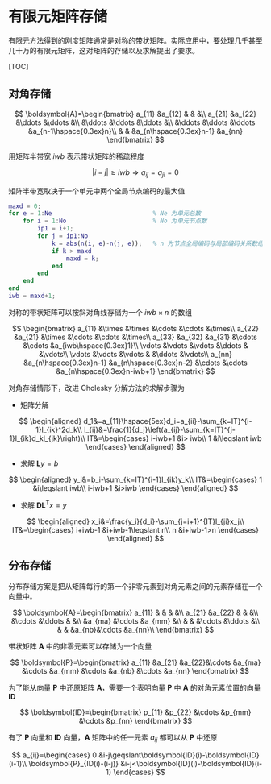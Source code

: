 # 有限元矩阵存储

有限元方法得到的刚度矩阵通常是对称的带状矩阵。实际应用中，要处理几千甚至几十万的有限元矩阵，这对矩阵的存储以及求解提出了要求。

[TOC]

## 对角存储

$$
\boldsymbol{A}=\begin{bmatrix}
    a_{11} &a_{12} & & &\\
    a_{21} &a_{22} &\ddots &\ddots &\\
     &\ddots &\ddots &\ddots &\\
    &\ddots &\ddots &\ddots &a_{n-1\hspace{0.3ex}n}\\
    & & &a_{n\hspace{0.3ex}n-1} &a_{nn}
\end{bmatrix}
$$

用矩阵半带宽 $iwb$ 表示带状矩阵的稀疏程度

$$
|i-j|\geqslant iwb\Rightarrow a_{ij}=a_{ji}=0
$$

矩阵半带宽取决于一个单元中两个全局节点编码的最大值

```matlab
maxd = 0;
for e = 1:Ne                            % Ne 为单元总数
    for i = 1:No                        % No 为单元节点数
        ip1 = i+1;
        for j = ip1:No
            k = abs(n(i, e)-n(j, e));   % n 为节点全局编码与局部编码关系数组
            if k > maxd
                maxd = k;
            end
        end
    end
end
iwb = maxd+1;
```

对称的带状矩阵可以按斜对角线存储为一个 $iwb\times n$ 的数组

$$
\begin{bmatrix}
    a_{11} &\times &\times &\cdots &\cdots &\times\\
    a_{22} &a_{21} &\times &\cdots &\cdots &\times\\
    a_{33} &a_{32} &a_{31} &\cdots &\cdots &a_{iwb\hspace{0.3ex}1}\\
    \vdots &\vdots &\vdots &\ddots & &\vdots\\
    \vdots &\vdots &\vdots & &\ddots &\vdots\\
    a_{nn} &a_{n\hspace{0.3ex}n-1} &a_{n\hspace{0.3ex}n-2} &\cdots &\cdots &a_{n\hspace{0.3ex}n-iwb+1}
\end{bmatrix}
$$

对角存储情形下，改进 Cholesky 分解方法的求解步骤为

* 矩阵分解

$$
\begin{aligned}
    d_1&=a_{11}\hspace{5ex}d_i=a_{ii}-\sum_{k=IT}^{i-1}l_{ik}^2d_k\\
    l_{ij}&=\frac{1}{d_j}\left(a_{ij}-\sum_{k=IT}^{j-1}l_{ik}d_kl_{jk}\right)\\
    IT&=\begin{cases}
        i-iwb+1 &i> iwb\\
        1 &i\leqslant iwb 
    \end{cases}
\end{aligned}
$$

* 求解 $\boldsymbol{L}y=b$

$$
\begin{aligned}
    y_i&=b_i-\sum_{k=IT}^{i-1}l_{ik}y_k\\
    IT&=\begin{cases}
        1 &i\leqslant iwb\\
        i-iwb+1 &i>iwb
    \end{cases}
\end{aligned}
$$

* 求解 $\boldsymbol{D}\boldsymbol{L}^{\mathrm{T}}x=y$

$$
\begin{aligned}
    x_i&=\frac{y_i}{d_i}-\sum_{j=i+1}^{IT}l_{ji}x_j\\
    IT&=\begin{cases}
        i+iwb-1 &i+iwb-1\leqslant n\\
        n &i+iwb-1>n
    \end{cases}
\end{aligned}
$$


## 分布存储

分布存储方案是把从矩阵每行的第一个非零元素到对角元素之间的元素存储在一个向量中。

$$
\boldsymbol{A}=\begin{bmatrix}
    a_{11} & & & &\\
    a_{21} &a_{22} & & &\\
    &\cdots &\ddots & &\\
    &a_{ma} &\cdots &a_{mm} &\\
    & & &\cdots &\ddots &\\
    & & &a_{nb}&\cdots &a_{nn}\\
\end{bmatrix}
$$

带状矩阵 $\boldsymbol{A}$ 中的非零元素可以存储为一个向量

$$
\boldsymbol{P}=\begin{bmatrix}
    a_{11} &a_{21} &a_{22}&\cdots &a_{ma} &\cdots &a_{mm} &\cdots &a_{nb} &\cdots &a_{nn}
\end{bmatrix}
$$

为了能从向量 $\boldsymbol{P}$ 中还原矩阵 $\boldsymbol{A}$，需要一个表明向量 $\boldsymbol{P}$ 中 $\boldsymbol{A}$ 的对角元素位置的向量 $\boldsymbol{ID}$

$$
\boldsymbol{ID}=\begin{bmatrix}
    p_{11} &p_{22} &\cdots &p_{mm} &\cdots &p_{nn}
\end{bmatrix}
$$

有了 $\boldsymbol{P}$ 向量和 $\boldsymbol{ID}$ 向量，$\boldsymbol{A}$ 矩阵中的任一元素 $a_{ij}$ 都可以从 $\boldsymbol{P}$ 中还原

$$
a_{ij}=\begin{cases}
    0 &i-j\geqslant\boldsymbol{ID}(i)-\boldsymbol{ID}(i-1)\\
    \boldsymbol{P}_{ID(i)-(i-j)} &i-j<\boldsymbol{ID}(i)-\boldsymbol{ID}(i-1)
\end{cases}
$$